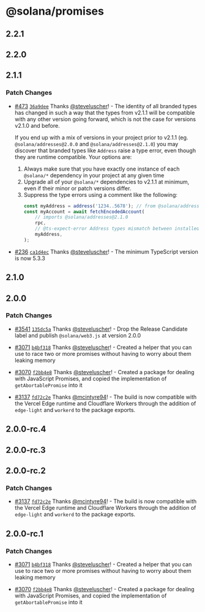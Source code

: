 # @solana/promises

## 2.2.1

## 2.2.0

## 2.1.1

### Patch Changes

- [#473](https://github.com/anza-xyz/kit/pull/473) [`36a9dee`](https://github.com/anza-xyz/kit/commit/36a9dee4e6cbd72020dc74777fe394130b9a5f46) Thanks [@steveluscher](https://github.com/steveluscher)! - The identity of all branded types has changed in such a way that the types from v2.1.1 will be compatible with any other version going forward, which is not the case for versions v2.1.0 and before.

    If you end up with a mix of versions in your project prior to v2.1.1 (eg. `@solana/addresses@2.0.0` and `@solana/addresses@2.1.0`) you may discover that branded types like `Address` raise a type error, even though they are runtime compatible. Your options are:

    1. Always make sure that you have exactly one instance of each `@solana/*` dependency in your project at any given time
    2. Upgrade all of your `@solana/*` dependencies to v2.1.1 at minimum, even if their minor or patch versions differ.
    3. Suppress the type errors using a comment like the following:
        ```ts
        const myAddress = address('1234..5678'); // from @solana/addresses@2.0.0
        const myAccount = await fetchEncodedAccount(
            // imports @solana/addresses@2.1.0
            rpc,
            // @ts-expect-error Address types mismatch between installed versions of @solana/addresses
            myAddress,
        );
        ```

- [#236](https://github.com/anza-xyz/kit/pull/236) [`ca1d4ec`](https://github.com/anza-xyz/kit/commit/ca1d4ec7ddd641ca813f79f8ca06d225f29419e2) Thanks [@steveluscher](https://github.com/steveluscher)! - The minimum TypeScript version is now 5.3.3

## 2.1.0

## 2.0.0

### Patch Changes

- [#3541](https://github.com/solana-labs/solana-web3.js/pull/3541) [`135dc5a`](https://github.com/solana-labs/solana-web3.js/commit/135dc5ad43f286380a4c3a689668016f0d7945f4) Thanks [@steveluscher](https://github.com/steveluscher)! - Drop the Release Candidate label and publish `@solana/web3.js` at version 2.0.0

- [#3071](https://github.com/solana-labs/solana-web3.js/pull/3071) [`b4bf318`](https://github.com/solana-labs/solana-web3.js/commit/b4bf318d7d4bdd639e4c126c70350993a8540fe8) Thanks [@steveluscher](https://github.com/steveluscher)! - Created a helper that you can use to race two or more promises without having to worry about them leaking memory

- [#3070](https://github.com/solana-labs/solana-web3.js/pull/3070) [`f2bb4e8`](https://github.com/solana-labs/solana-web3.js/commit/f2bb4e8c7f7efd049cb1c3810291c99e9293c25d) Thanks [@steveluscher](https://github.com/steveluscher)! - Created a package for dealing with JavaScript Promises, and copied the implementation of `getAbortablePromise` into it

- [#3137](https://github.com/solana-labs/solana-web3.js/pull/3137) [`fd72c2e`](https://github.com/solana-labs/solana-web3.js/commit/fd72c2ed1edad488318fa5d3e285f04852f4210a) Thanks [@mcintyre94](https://github.com/mcintyre94)! - The build is now compatible with the Vercel Edge runtime and Cloudflare Workers through the addition of `edge-light` and `workerd` to the package exports.

## 2.0.0-rc.4

## 2.0.0-rc.3

## 2.0.0-rc.2

### Patch Changes

- [#3137](https://github.com/solana-labs/solana-web3.js/pull/3137) [`fd72c2e`](https://github.com/solana-labs/solana-web3.js/commit/fd72c2ed1edad488318fa5d3e285f04852f4210a) Thanks [@mcintyre94](https://github.com/mcintyre94)! - The build is now compatible with the Vercel Edge runtime and Cloudflare Workers through the addition of `edge-light` and `workerd` to the package exports.

## 2.0.0-rc.1

### Patch Changes

- [#3071](https://github.com/solana-labs/solana-web3.js/pull/3071) [`b4bf318`](https://github.com/solana-labs/solana-web3.js/commit/b4bf318d7d4bdd639e4c126c70350993a8540fe8) Thanks [@steveluscher](https://github.com/steveluscher)! - Created a helper that you can use to race two or more promises without having to worry about them leaking memory

- [#3070](https://github.com/solana-labs/solana-web3.js/pull/3070) [`f2bb4e8`](https://github.com/solana-labs/solana-web3.js/commit/f2bb4e8c7f7efd049cb1c3810291c99e9293c25d) Thanks [@steveluscher](https://github.com/steveluscher)! - Created a package for dealing with JavaScript Promises, and copied the implementation of `getAbortablePromise` into it
